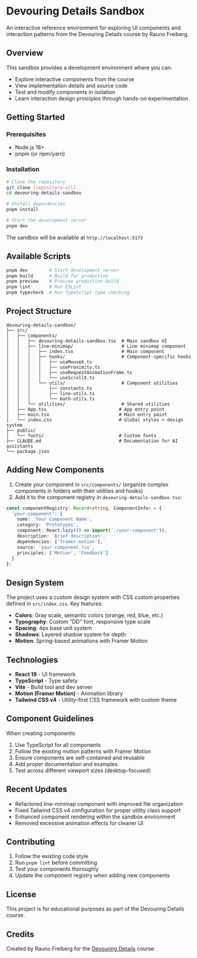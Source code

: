 # Devouring Details Sandbox

An interactive reference environment for exploring UI components and interaction patterns from the Devouring Details course by Rauno Freiberg.

## Overview

This sandbox provides a development environment where you can:
- Explore interactive components from the course
- View implementation details and source code
- Test and modify components in isolation
- Learn interaction design principles through hands-on experimentation

## Getting Started

### Prerequisites
- Node.js 18+ 
- pnpm (or npm/yarn)

### Installation

```bash
# Clone the repository
git clone [repository-url]
cd devouring-details-sandbox

# Install dependencies
pnpm install

# Start the development server
pnpm dev
```

The sandbox will be available at `http://localhost:5173`

## Available Scripts

```bash
pnpm dev        # Start development server
pnpm build      # Build for production
pnpm preview    # Preview production build
pnpm lint       # Run ESLint
pnpm typecheck  # Run TypeScript type checking
```

## Project Structure

```
devouring-details-sandbox/
├── src/
│   ├── components/
│   │   ├── devouring-details-sandbox.tsx  # Main sandbox UI
│   │   ├── line-minimap/                  # Line minimap component
│   │   │   ├── index.tsx                  # Main component
│   │   │   ├── hooks/                     # Component-specific hooks
│   │   │   │   ├── useMouseX.ts
│   │   │   │   ├── useProximity.ts
│   │   │   │   ├── useRequestAnimationFrame.ts
│   │   │   │   └── useScrollX.ts
│   │   │   └── utils/                     # Component utilities
│   │   │       ├── constants.ts
│   │   │       ├── line-utils.ts
│   │   │       └── math-utils.ts
│   │   └── utilities/                     # Shared utilities
│   ├── App.tsx                           # App entry point
│   ├── main.tsx                          # Main entry point
│   └── index.css                         # Global styles + design system
├── public/
│   └── fonts/                            # Custom fonts
├── CLAUDE.md                             # Documentation for AI assistants
└── package.json
```

## Adding New Components

1. Create your component in `src/components/` (organize complex components in folders with their utilities and hooks)
2. Add it to the component registry in `devouring-details-sandbox.tsx`:

```typescript
const componentRegistry: Record<string, ComponentInfo> = {
  'your-component': {
    name: 'Your Component Name',
    category: 'Prototypes',
    component: React.lazy(() => import('./your-component')),
    description: 'Brief description',
    dependencies: ['framer-motion'],
    source: 'your-component.tsx',
    principles: ['Motion', 'Feedback']
  }
};
```

## Design System

The project uses a custom design system with CSS custom properties defined in `src/index.css`. Key features:

- **Colors**: Gray scale, semantic colors (orange, red, blue, etc.)
- **Typography**: Custom "DD" font, responsive type scale
- **Spacing**: 4px base unit system
- **Shadows**: Layered shadow system for depth
- **Motion**: Spring-based animations with Framer Motion

## Technologies

- **React 19** - UI framework
- **TypeScript** - Type safety
- **Vite** - Build tool and dev server
- **Motion (Framer Motion)** - Animation library
- **Tailwind CSS v4** - Utility-first CSS framework with custom theme

## Component Guidelines

When creating components:
1. Use TypeScript for all components
2. Follow the existing motion patterns with Framer Motion
3. Ensure components are self-contained and reusable
4. Add proper documentation and examples
5. Test across different viewport sizes (desktop-focused)

## Recent Updates

- Refactored line-minimap component with improved file organization
- Fixed Tailwind CSS v4 configuration for proper utility class support
- Enhanced component rendering within the sandbox environment
- Removed excessive animation effects for cleaner UI

## Contributing

1. Follow the existing code style
2. Run `pnpm lint` before committing
3. Test your components thoroughly
4. Update the component registry when adding new components

## License

This project is for educational purposes as part of the Devouring Details course.

## Credits

Created by Rauno Freiberg for the [Devouring Details](https://devouring.io) course.
